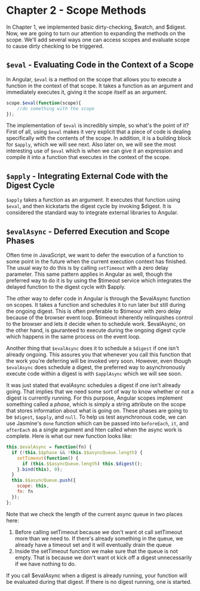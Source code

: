 # Chapter 2 - Scope Methods

In Chapter 1, we implemented basic dirty-checking, $watch, and $digest. Now, we are going to turn our attention to expanding the methods on the scope. We'll add several ways one can access scopes and evaluate scope to cause dirty checking to be triggered.

## `$eval` - Evaluating Code in the Context of a Scope

In Angular, `$eval` is a method on the scope that allows you to execute a function in the context of that scope. It takes a function as an argument and immediately executes it, giving it the scope itself as an argument.

```js
scope.$eval(function(scope){
	//do something with the scope
});
```

The implementation of `$eval` is incredibly simple, so what's the point of it? First of all, using `$eval` makes it very explicit that a piece of code is dealing specifically with the contents of the scope. In addition, it is a building block for `$apply`, which we will see next. Also later on, we will see the most interesting use of `$eval` which is when we can give it an expression and compile it into a function that executes in the context of the scope.

## `$apply` - Integrating External Code with the Digest Cycle

`$apply` takes a function as an argument. It executes that function using `$eval`, and then kickstarts
the digest cycle by invoking $digest. It is considered the standard way to integrate external libraries to Angular.

## `$evalAsync` - Deferred Execution and Scope Phases

Often time in JavaScript, we want to defer the execution of a function to some point in the future when the current execution context has finished. The usual way to do this is by calling `setTimeout` with a zero delay parameter. This same pattern applies in Angular as well, though the preferred way to do it is by using the $timeout service which integrates the delayed function to the digest cycle with $apply.

The other way to defer code in Angular is through the $evalAsync function on scopes. It takes a function and schedules it to run later but still during the ongoing digest. This is often preferable to $timeour with zero delay because of the browser event loop. $timeout inherently relinquishes control to the browser and lets it decide when to schedule work. $evalAsync, on the other hand, is gauranteed to execute during the ongoing digest cycle which happens in the same process on the event loop.

Another thing that `$evalAsync` does it to schedule a `$digest` if one isn't already ongoing. This assures you that whenever you call this function that the work you're deferring will be invoked very soon. However, even though `$evalAsync` does schedule a digest, the preferred way to asynchronously execute code within a digest is with `$applAsync` which we will see soon.

It was just stated that evalAsync schedules a digest if one isn't already going. That implies that we need some sort of way to know whether or not a digest is currently running. For this purpose, Angular scopes implement something called a _phase_, which is simply a string attribute on the scope that stores information about what is going on. These phases are going to be `$digest`, `$apply`, and `null`. To help us test asynchronous code, we can use Jasmine's `done` function which can be passed into `beforeEach`, `it`, and `afterEach` as a single argument and hten called when the async work is complete. Here is what our new function looks like:

```js
this.$evalAsync = function(fn) {
  if (!this.$$phase && !this.$$asyncQueue.length) {
    setTimeout(function() {
      if (this.$$asyncQueue.length) this.$digest();
    }.bind(this), 0);
  }
  this.$$asyncQueue.push({
    scope: this,
    fn: fn
  });
};
```

Note that we check the length of the current async queue in two places here:

1. Before calling setTimeout because we don't want ot call setTimeout more than we need to. If there's already something in the queue, we already have a timeout set and it will eventually drain the queue
2. Inside the setTimeout function we make sure that the queue is not empty. That is because we don't want ot kick off a digest unnecessarily if we have nothing to do.

If you call $evalAsync when a digest is already running, your function will be evaluated during that digest. If there is no digest running, one is started.
